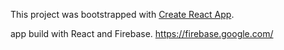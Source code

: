 This project was bootstrapped with [Create React App](https://github.com/facebook/create-react-app).

app build with React and Firebase.
https://firebase.google.com/